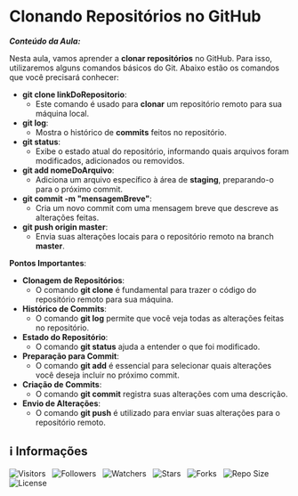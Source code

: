 <!-- Título -->
# Clonando Repositórios no GitHub

***Conteúdo da Aula:***

Nesta aula, vamos aprender a **clonar repositórios** no GitHub. Para isso, utilizaremos alguns comandos básicos do Git. Abaixo estão os comandos que você precisará conhecer:

* **git clone linkDoRepositorio**:
  * Este comando é usado para **clonar** um repositório remoto para sua máquina local.
* **git log**:
  * Mostra o histórico de **commits** feitos no repositório.
* **git status**:
  * Exibe o estado atual do repositório, informando quais arquivos foram modificados, adicionados ou removidos.
* **git add nomeDoArquivo**:
  * Adiciona um arquivo específico à área de **staging**, preparando-o para o próximo commit.
* **git commit -m "mensagemBreve"**:
  * Cria um novo commit com uma mensagem breve que descreve as alterações feitas.
* **git push origin master**:
  * Envia suas alterações locais para o repositório remoto na branch **master**.

**Pontos Importantes**:

* **Clonagem de Repositórios**:
  * O comando **git clone** é fundamental para trazer o código do repositório remoto para sua máquina.
* **Histórico de Commits**:
  * O comando **git log** permite que você veja todas as alterações feitas no repositório.
* **Estado do Repositório**:
  * O comando **git status** ajuda a entender o que foi modificado.
* **Preparação para Commit**:
  * O comando **git add** é essencial para selecionar quais alterações você deseja incluir no próximo commit.
* **Criação de Commits**:
  * O comando **git commit** registra suas alterações com uma descrição.
* **Envio de Alterações**:
  * O comando **git push** é utilizado para enviar suas alterações para o repositório remoto.

<!-- Informações -->
## &#8505; Informações

![Visitors](https://api.visitorbadge.io/api/visitors?path=Devsgeeknerd%2Fcla-clo-rep-hub-clo-rep-git-fun-fun&label=Visitantes&labelColor=%23700070&labelStyle=none&countColor=%23000fff&style=plastic&color=%23ffffff "Total de Visitantes")
&nbsp;
![Followers](https://img.shields.io/github/followers/Devsgeeknerd?style=p&label=Seguidores&labelColor=800080&color=000fff "Total de Seguidores")
&nbsp;
![Watchers](https://img.shields.io/github/watchers/Devsgeeknerd/cla-clo-rep-hub-clo-rep-git-fun-fun?style=p&label=Observadores&labelColor=800080&color=000fff "Total de Observadores")
&nbsp;
![Stars](https://img.shields.io/github/stars/Devsgeeknerd/cla-clo-rep-hub-clo-rep-git-fun-fun?style=p&label=Estrelas&labelColor=800080&color=000fff "Total de Estrelas")
&nbsp;
![Forks](https://img.shields.io/github/forks/Devsgeeknerd/cla-clo-rep-hub-clo-rep-git-fun-fun?style=p&label=Bifurcações&labelColor=800080&color=000fff "Total de Bifurcações")
&nbsp;
![Repo Size](https://img.shields.io/github/repo-size/Devsgeeknerd/cla-clo-rep-hub-clo-rep-git-fun-fun?style=p&label=Tamanho&labelColor=800080&color=000fff "Tamanho do Repositório")
&nbsp;
![License](https://img.shields.io/github/license/Devsgeeknerd/cla-clo-rep-hub-clo-rep-git-fun-fun?style=p&label=Licença&labelColor=800080&color=000fff "Licença do Repositório")
